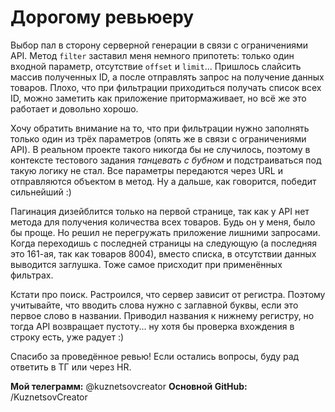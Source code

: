 # Дорогому ревьюеру

Выбор пал в сторону серверной генерации в связи с ограничениями API. Метод `filter` заставил меня немного припотеть: только один входной параметр, отсутствие `offset` и `limit`... Пришлось слайсить массив полученных ID, а после отправлять запрос на получение данных товаров. Плохо, что при фильтрации приходиться получать список всех ID, можно заметить как приложение притормаживает, но всё же это работает и довольно хорошо.

Хочу обратить внимание на то, что при фильтрации нужно заполнять только один из трёх параметров (опять же в связи с ограничениями API). В реальном проекте такого никогда бы не случилось, поэтому в контексте тестового задания _танцевать с бубном_ и подстраиваться под такую логику не стал. Все параметры передаются через URL и отправляются объектом в метод. Ну а дальше, как говорится, победит сильнейший :)

Пагинация дизейблится только на первой странице, так как у API нет метода для получения количества всех товаров. Будь он у меня, было бы проще. Но решил не перегружать приложение лишними запросами. Когда переходишь с последней страницы на следующую (а последняя это 161-ая, так как товаров 8004), вместо списка, в отсутствии данных выводится заглушка. Тоже самое присходит при применённых фильтрах.

Кстати про поиск. Растроился, что сервер зависит от регистра. Поэтому учитывайте, что вводить слова нужно с заглавной буквы, если это первое слово в названии. Приводил названия к нижнему регистру, но тогда API возвращает пустоту... ну хотя бы проверка вхождения в строку есть, уже радует :)

Спасибо за проведённое ревью! Если остались вопросы, буду рад ответить в ТГ или через HR.

**Мой телеграмм:** @kuznetsovcreator
**Основной GitHub:** /KuznetsovCreator
